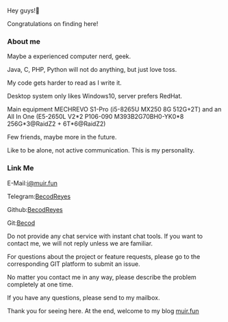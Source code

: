 Hey guys!👋

Congratulations on finding here!

### About me
Maybe a experienced computer nerd, geek.

Java, C, PHP, Python will not do anything, but just love toss.

My code gets harder to read as I write it.

Desktop system only likes Windows10, server prefers RedHat.

Main equipment MECHREVO S1-Pro (i5-8265U MX250 8G 512G+2T) and an All In One (E5-2650L V2\*2 P106-090 M393B2G70BH0-YK0\*8 256G\*3@RaidZ2 + 6T\*6@RaidZ2)

Few friends, maybe more in the future.

Like to be alone, not active communication. This is my personality.

### Link Me

E-Mail:[i@muir.fun](i@muir.fun)

Telegram:[BecodReyes](https://t.me/BecodReyes)

Github:[BecodReyes](https://github.com/BecodReyes)

Git:[Becod](https://git.muir.fun/Becod)

Do not provide any chat service with instant chat tools. If you want to contact me, we will not reply unless we are familiar.

For questions about the project or feature requests, please go to the corresponding GIT platform to submit an issue.

No matter you contact me in any way, please describe the problem completely at one time.

If you have any questions, please send to my mailbox.

Thank you for seeing here. At the end, welcome to my blog [muir.fun](https://muir.fun)
